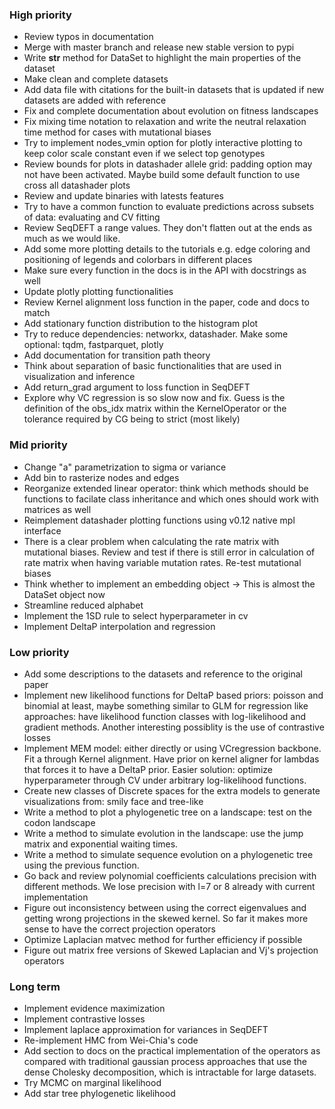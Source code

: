 ### High priority
- Review typos in documentation
- Merge with master branch and release new stable version to pypi
- Write __str__ method for DataSet to highlight the main properties of the dataset
- Make clean and complete datasets
- Add data file with citations for the built-in datasets that is updated if new datasets are added with reference
- Fix and complete documentation about evolution on fitness landscapes
- Fix mixing time notation to relaxation and write the neutral relaxation time method for cases with mutational biases
- Try to implement nodes_vmin option for plotly interactive plotting to keep color scale constant even if we select top genotypes  
- Review bounds for plots in datashader allele grid: padding option may not have been activated. Maybe build some default function to use cross all datashader plots
- Review and update binaries with latests features
- Try to have a common function to evaluate predictions across subsets of data: evaluating and CV fitting
- Review SeqDEFT a range values. They don't flatten out at the ends as much as we would like.
- Add some more plotting details to the tutorials e.g. edge coloring and positioning of legends and colorbars in different places
- Make sure every function in the docs is in the API with docstrings as well
- Update plotly plotting functionalities
- Review Kernel alignment loss function in the paper, code and docs to match
- Add stationary function distribution to the histogram plot
- Try to reduce dependencies: networkx, datashader. Make some optional: tqdm, fastparquet, plotly
- Add documentation for transition path theory
- Think about separation of basic functionalities that are used in visualization and inference
- Add return_grad argument to loss function in SeqDEFT
- Explore why VC regression is so slow now and fix. Guess is the definition of the obs_idx matrix within the KernelOperator or the tolerance required by CG being to strict (most likely)


### Mid priority
- Change "a" parametrization to sigma or variance
- Add bin to rasterize nodes and edges
- Reorganize extended linear operator: think which methods should be functions to facilate class inheritance and which ones should work with matrices as well
- Reimplement datashader plotting functions using v0.12 native mpl interface
- There is a clear problem when calculating the rate matrix with mutational biases. Review and test if there is still error in calculation of rate matrix when having variable mutation rates. Re-test mutational biases
- Think whether to implement an embedding object -> This is almost the DataSet object now
- Streamline reduced alphabet
- Implement the 1SD rule to select hyperparameter in cv
- Implement DeltaP interpolation and regression
  
### Low priority
- Add some descriptions to the datasets and reference to the original paper
- Implement new likelihood functions for DeltaP based priors: poisson and binomial at least, maybe something similar to GLM for regression like approaches: have likelihood function classes with log-likelihood and gradient methods. Another interesting possiblity is the use of contrastive losses
- Implement MEM model: either directly or using VCregression backbone. Fit a through Kernel alignment. Have prior on kernel aligner for lambdas that forces it to have a DeltaP prior. Easier solution: optimize hyperparameter through CV under arbitrary log-likelihood functions. 
- Create new classes of Discrete spaces for the extra models to  generate visualizations from: smily face and tree-like
- Write a method to plot a phylogenetic tree on a landscape: test on the codon landscape
- Write a method to simulate evolution in the landscape: use the jump matrix and exponential waiting times. 
- Write a method to simulate sequence evolution on a phylogenetic tree using the previous function.
- Go back and review polynomial coefficients calculations precision with different methods. We lose precision with l=7 or 8 already with current implementation
- Figure out inconsistency between using the correct eigenvalues and getting wrong projections in the skewed kernel. So far it makes more sense to have the correct projection operators
- Optimize Laplacian matvec method for further efficiency if possible
- Figure out matrix free versions of Skewed Laplacian and Vj's projection operators

### Long term
- Implement evidence maximization
- Implement contrastive losses
- Implement laplace approximation for variances in SeqDEFT
- Re-implement HMC from Wei-Chia's code
- Add section to docs on the practical implementation of the operators as compared with traditional
  gaussian process approaches that use the dense Cholesky decomposition, which is intractable for 
  large datasets.
- Try MCMC on marginal likelihood
- Add star tree phylogenetic likelihood